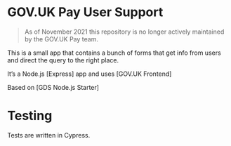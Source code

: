 # GOV.UK Pay User Support

> As of November 2021 this repository is no longer actively maintained by the GOV.UK Pay team.

This is a small app that contains a bunch of forms that get info from users and direct the query to the right place.

It’s a Node.js [Express] app and uses [GOV.UK Frontend]

Based on [GDS Node.js Starter]

# Testing

Tests are written in Cypress.
